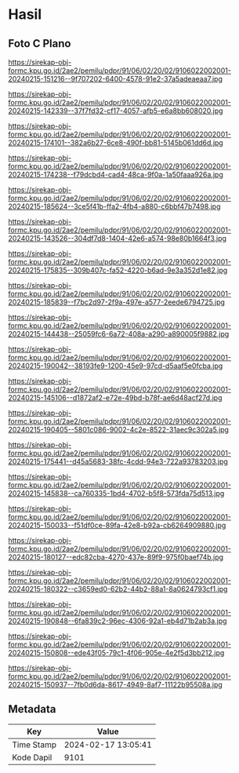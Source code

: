 # Hasil

## Foto C Plano

https://sirekap-obj-formc.kpu.go.id/2ae2/pemilu/pdpr/91/06/02/20/02/9106022002001-20240215-151216--9f707202-6400-4578-91e2-37a5adeaeaa7.jpg

https://sirekap-obj-formc.kpu.go.id/2ae2/pemilu/pdpr/91/06/02/20/02/9106022002001-20240215-142339--37f7fd32-cf17-4057-afb5-e6a8bb608020.jpg

https://sirekap-obj-formc.kpu.go.id/2ae2/pemilu/pdpr/91/06/02/20/02/9106022002001-20240215-174101--382a6b27-6ce8-490f-bb81-5145b061dd6d.jpg

https://sirekap-obj-formc.kpu.go.id/2ae2/pemilu/pdpr/91/06/02/20/02/9106022002001-20240215-174238--f79dcbd4-cad4-48ca-9f0a-1a50faaa926a.jpg

https://sirekap-obj-formc.kpu.go.id/2ae2/pemilu/pdpr/91/06/02/20/02/9106022002001-20240215-185624--3ce5f41b-ffa2-4fb4-a880-c6bbf47b7498.jpg

https://sirekap-obj-formc.kpu.go.id/2ae2/pemilu/pdpr/91/06/02/20/02/9106022002001-20240215-143526--304df7d8-1404-42e6-a574-98e80b1664f3.jpg

https://sirekap-obj-formc.kpu.go.id/2ae2/pemilu/pdpr/91/06/02/20/02/9106022002001-20240215-175835--309b407c-fa52-4220-b6ad-9e3a352d1e82.jpg

https://sirekap-obj-formc.kpu.go.id/2ae2/pemilu/pdpr/91/06/02/20/02/9106022002001-20240215-185839--f7bc2d97-2f9a-497e-a577-2eede6794725.jpg

https://sirekap-obj-formc.kpu.go.id/2ae2/pemilu/pdpr/91/06/02/20/02/9106022002001-20240215-144438--25059fc6-6a72-408a-a290-a890005f9882.jpg

https://sirekap-obj-formc.kpu.go.id/2ae2/pemilu/pdpr/91/06/02/20/02/9106022002001-20240215-190042--38193fe9-1200-45e9-97cd-d5aaf5e0fcba.jpg

https://sirekap-obj-formc.kpu.go.id/2ae2/pemilu/pdpr/91/06/02/20/02/9106022002001-20240215-145106--d1872af2-e72e-49bd-b78f-ae6d48acf27d.jpg

https://sirekap-obj-formc.kpu.go.id/2ae2/pemilu/pdpr/91/06/02/20/02/9106022002001-20240215-190405--5801c086-9002-4c2e-8522-31aec9c302a5.jpg

https://sirekap-obj-formc.kpu.go.id/2ae2/pemilu/pdpr/91/06/02/20/02/9106022002001-20240215-175441--d45a5683-38fc-4cdd-94e3-722a93783203.jpg

https://sirekap-obj-formc.kpu.go.id/2ae2/pemilu/pdpr/91/06/02/20/02/9106022002001-20240215-145838--ca760335-1bd4-4702-b5f8-573fda75d513.jpg

https://sirekap-obj-formc.kpu.go.id/2ae2/pemilu/pdpr/91/06/02/20/02/9106022002001-20240215-150033--f51df0ce-89fa-42e8-b92a-cb6264909880.jpg

https://sirekap-obj-formc.kpu.go.id/2ae2/pemilu/pdpr/91/06/02/20/02/9106022002001-20240215-180127--edc82cba-4270-437e-89f9-975f0baef74b.jpg

https://sirekap-obj-formc.kpu.go.id/2ae2/pemilu/pdpr/91/06/02/20/02/9106022002001-20240215-180322--c3659ed0-62b2-44b2-88a1-8a0624793cf1.jpg

https://sirekap-obj-formc.kpu.go.id/2ae2/pemilu/pdpr/91/06/02/20/02/9106022002001-20240215-190848--6fa839c2-96ec-4306-92a1-eb4d71b2ab3a.jpg

https://sirekap-obj-formc.kpu.go.id/2ae2/pemilu/pdpr/91/06/02/20/02/9106022002001-20240215-150808--ede43f05-79c1-4f06-905e-4e2f5d3bb212.jpg

https://sirekap-obj-formc.kpu.go.id/2ae2/pemilu/pdpr/91/06/02/20/02/9106022002001-20240215-150937--7fb0d6da-8617-4949-8af7-11122b95508a.jpg


## Metadata

| Key        | Value               |
| ---------- | ------------------- |
| Time Stamp | 2024-02-17 13:05:41 |
| Kode Dapil | 9101                |



